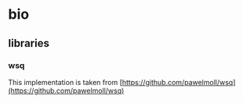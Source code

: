# bio

## libraries

### wsq

This implementation is taken from [https://github.com/pawelmoll/wsq](https://github.com/pawelmoll/wsq)
